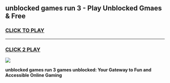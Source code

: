 
## unblocked games run 3 - Play Unblocked Gmaes & Free
<h3>
<a href="https://news.freeplayer.one?title=unblocked_games_run_3&ref=16F">CLICK TO PLAY</a></h3>
<hr>

<h3>
<a href="https://news.freeplayer.one?title=unblocked_games_run_3&ref=16F">CLICK 2 PLAY</a>
  
</h3>

<a href="https://news.freeplayer.one?title=unblocked_games_run_3&ref=16F/"><img src="https://clearcache.store/games.png"></a>


**unblocked games run 3 games unblocked: Your Gateway to Fun and Accessible Online Gaming**

